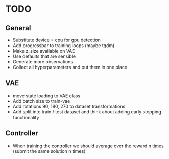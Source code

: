 # TODO

## General

* Substitute device = cpu for gpu detection
* Add progressbar to training loops (maybe tqdm)
* Make z_size available on VAE
* Use defaults that are sensible
* Generate more observations
* Collect all hyperparameters and put them in one place

## VAE

* move state loading to VAE class
* Add batch size to train-vae
* Add rotations 90, 180, 270 to dataset transformations
* Add split into train / test dataset and think about adding early stopping functionality

## Controller

* When training the controller we should average over the reward n times (submit the same solution
  n times)
